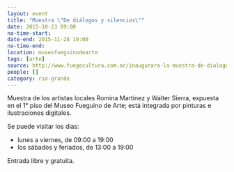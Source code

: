```yaml
---
layout: event 
title: "Muestra \"De diálogos y silencios\""
date: 2015-10-23 09:00
no-time-start: 
date-end: 2015-11-28 19:00
no-time-end: 
location: museofueguinodearte
tags: [arte]
source: http://www.fuegocultura.com.ar/inaugurara-la-muestra-de-dialogos-y-silencios-en-el-museo-fueguino-de-arte/
people: []
category: rio-grande
---
```



Muestra de los artistas locales Romina Martínez y Walter Sierra, expuesta en el 1° piso del Museo Fueguino de Arte; está integrada por pinturas e ilustraciones digitales.

Se puede visitar los dias: 

- lunes a viernes, de 09:00 a 19:00
- los sábados y feriados, de 13:00 a 19:00

Entrada libre y gratuita.